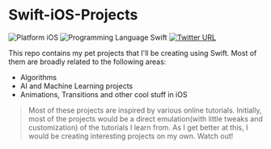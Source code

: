 # Swift-iOS-Projects

![Platform iOS](https://img.shields.io/badge/Platform-iOS-blue.svg) ![Programming Language Swift](https://img.shields.io/badge/Programming_Language-Swift-orange.svg) [![Twitter URL](https://img.shields.io/twitter/url/https/twitter.com/fold_left.svg?style=social&label=Follow%20%40_Aark)](https://twitter.com/_Aark)

This repo contains my pet projects that I'll be creating using Swift. Most of them are broadly related to the following areas:


  - Algorithms
  - AI and Machine Learning projects
  - Animations, Transitions and other cool stuff in iOS




> Most of these projects are inspired by various online tutorials. Initially, most of the projects would be a direct emulation(with little tweaks and customization) of the tutorials I learn from. As I get better at this, I would be creating interesting projects on my own. Watch out!
